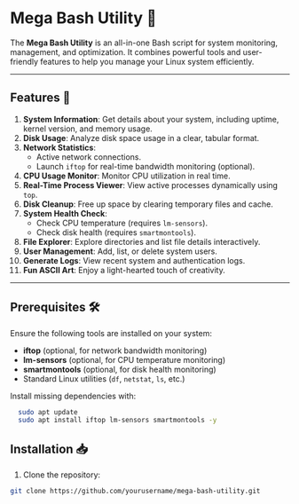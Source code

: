# Mega Bash Utility 🚀

The **Mega Bash Utility** is an all-in-one Bash script for system monitoring, management, and optimization. It combines powerful tools and user-friendly features to help you manage your Linux system efficiently.

---

## Features 🌟

1. **System Information**: Get details about your system, including uptime, kernel version, and memory usage.
2. **Disk Usage**: Analyze disk space usage in a clear, tabular format.
3. **Network Statistics**:
   - Active network connections.
   - Launch `iftop` for real-time bandwidth monitoring (optional).
4. **CPU Usage Monitor**: Monitor CPU utilization in real time.
5. **Real-Time Process Viewer**: View active processes dynamically using `top`.
6. **Disk Cleanup**: Free up space by clearing temporary files and cache.
7. **System Health Check**:
   - Check CPU temperature (requires `lm-sensors`).
   - Check disk health (requires `smartmontools`).
8. **File Explorer**: Explore directories and list file details interactively.
9. **User Management**: Add, list, or delete system users.
10. **Generate Logs**: View recent system and authentication logs.
11. **Fun ASCII Art**: Enjoy a light-hearted touch of creativity.

---

## Prerequisites 🛠️

Ensure the following tools are installed on your system:
- **iftop** (optional, for network bandwidth monitoring)
- **lm-sensors** (optional, for CPU temperature monitoring)
- **smartmontools** (optional, for disk health monitoring)
- Standard Linux utilities (`df`, `netstat`, `ls`, etc.)

Install missing dependencies with:
 
```bash
  sudo apt update
  sudo apt install iftop lm-sensors smartmontools -y
```
## Installation 📥

1. Clone the repository:
 
```bash
git clone https://github.com/yourusername/mega-bash-utility.git
```
